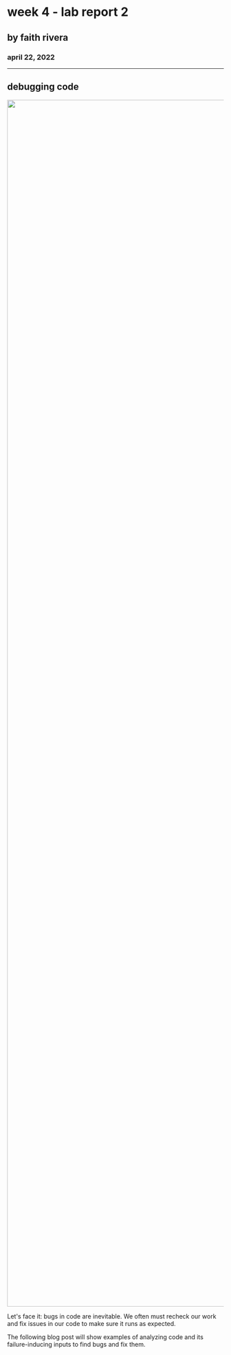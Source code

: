 # week 4 - lab report 2
## by faith rivera
### april 22, 2022

--- 

## debugging code 

  
<p align="center">
  <img src="https://media.giphy.com/media/l0HU99Q4OEUCjTl3W/giphy.gif" width="2800">
</p>

Let's face it: bugs in code are inevitable. We often must recheck our work and fix issues in our code to make sure it runs as expected.

The following blog post will show examples of analyzing code and its failure-inducing inputs to find bugs and fix them.

